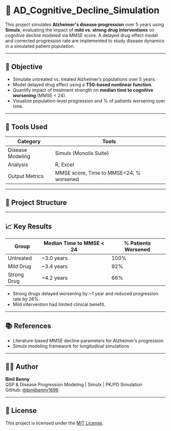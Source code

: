 # 🧠 AD_Cognitive_Decline_Simulation

This project simulates **Alzheimer's disease progression** over 5 years using **Simulx**, evaluating the impact of **mild vs. strong drug interventions** on cognitive decline modeled via MMSE score. A delayed drug effect model and corrected progression rate are implemented to study disease dynamics in a simulated patient population.

---

## 🧪 Objective

- Simulate untreated vs. treated Alzheimer’s populations over 5 years.
- Model delayed drug effect using a **T50-based nonlinear function**.
- Quantify impact of treatment strength on **median time to cognitive worsening** (MMSE < 24).
- Visualize population-level progression and % of patients worsening over time.

---

## 🧰 Tools Used

| Category         | Tools         |
|------------------|---------------|
| Disease Modeling | Simulx (Monolix Suite) |
| Analysis         | R, Excel      |
| Output Metrics   | MMSE score, Time to MMSE<24, % worsened |

---

## 📂 Project Structure


---

## 📈 Key Results

| Group       | Median Time to MMSE < 24 | % Patients Worsened |
|-------------|---------------------------|----------------------|
| Untreated   | ~3.0 years                | 100%                |
| Mild Drug   | ~3.4 years                | 92%                 |
| Strong Drug | ~4.2 years                | 66%                 |

- Strong drugs delayed worsening by ~1 year and reduced progression rate by 26%.
- Mild intervention had limited clinical benefit.

---

## 📚 References

- Literature-based MMSE decline parameters for Alzheimer’s progression
- Simulx modeling framework for longitudinal simulations

---

## 👨‍💻 Author

**Binil Benny**  
QSP & Disease Progression Modeling | Simulx | PK/PD Simulation  
GitHub: [@binilbenny1696](https://github.com/binilbenny1696)

---

## 🪪 License

This project is licensed under the [MIT License](LICENSE).
